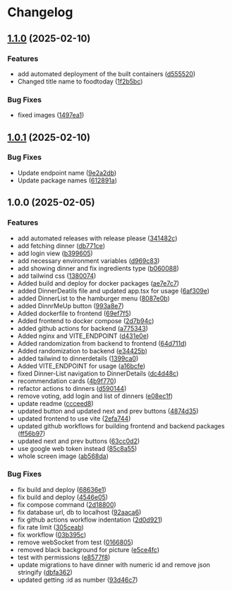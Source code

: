 # Changelog

## [1.1.0](https://github.com/mrako/foodtoday/compare/v1.0.1...v1.1.0) (2025-02-10)


### Features

* add automated deployment of the built containers ([d555520](https://github.com/mrako/foodtoday/commit/d555520daf7d14b82c340125a746aacd7f2a0128))
* Changed title name to foodtoday ([1f2b5bc](https://github.com/mrako/foodtoday/commit/1f2b5bca2565bef808da9e1a602228467b808b84))


### Bug Fixes

* fixed images ([1497ea1](https://github.com/mrako/foodtoday/commit/1497ea188091dd2d0e301fd114007a25baec416a))

## [1.0.1](https://github.com/mrako/foodtoday/compare/v1.0.0...v1.0.1) (2025-02-10)


### Bug Fixes

* Update endpoint name ([9e2a2db](https://github.com/mrako/foodtoday/commit/9e2a2db97fc86012fec2e8b6d0bf83912d07b89b))
* Update package names ([612891a](https://github.com/mrako/foodtoday/commit/612891a54f434972b487483cef7c136dffee3dbb))

## 1.0.0 (2025-02-05)


### Features

* add automated releases with release please ([341482c](https://github.com/mrako/foodtoday/commit/341482c9668f98241142aa212511ac5eb037a6c5))
* add fetching dinner ([db771ce](https://github.com/mrako/foodtoday/commit/db771cec31a7443a5e8059c40a603186fd691ede))
* add login view ([b399605](https://github.com/mrako/foodtoday/commit/b39960569f9fa3f063ecb63b2c5863038bff36bb))
* add necessary environment variables ([d969c83](https://github.com/mrako/foodtoday/commit/d969c835d33fad6e0b16dcbabe3a56b91073fc81))
* add showing dinner and fix ingredients type ([b060088](https://github.com/mrako/foodtoday/commit/b0600882d36eada5dace2aab6619b0d214431065))
* add tailwind css ([1380074](https://github.com/mrako/foodtoday/commit/1380074c3fd28a0591676fb2e0d667a9480dfa25))
* Added build and deploy for docker packages ([ae7e7c7](https://github.com/mrako/foodtoday/commit/ae7e7c74db90be35c039db0ea140e60cc49ad90f))
* added DinnerDeatils file and updated app.tsx for usage ([6af309e](https://github.com/mrako/foodtoday/commit/6af309ee927b82bf37140fd4ec55e71219e97255))
* added DinnerList to the hamburger menu ([8087e0b](https://github.com/mrako/foodtoday/commit/8087e0b2aa1c6b1336e909abd4538eb75937b93a))
* added DinnrMeUp button ([993a8e7](https://github.com/mrako/foodtoday/commit/993a8e7c59f81aefb8914dbf63bf4df1a7f05a94))
* Added dockerfile to frontend ([69ef7f5](https://github.com/mrako/foodtoday/commit/69ef7f57d139d9111b55ce44aeb822284b7b4289))
* Added frontend to docker compose ([2d7b94c](https://github.com/mrako/foodtoday/commit/2d7b94c14ae4c1a41f970cd7d85d229039873aec))
* added github actions for backend ([a775343](https://github.com/mrako/foodtoday/commit/a7753434b6dad94ac0e8c7779e366965720f4c2c))
* Added nginx and VITE_ENDPOINT ([d431e0e](https://github.com/mrako/foodtoday/commit/d431e0e0e62ab344c49eadbec281aeecb530bdc0))
* Added randomization from backend to frontend ([64d711d](https://github.com/mrako/foodtoday/commit/64d711d7dc31fc7e3f38da385b5c9612773c7196))
* Added randomization to backend ([e34425b](https://github.com/mrako/foodtoday/commit/e34425bdecd4b4d46430c6202ae98221c0a7d321))
* added tailwind to dinnerdetails ([1399ca0](https://github.com/mrako/foodtoday/commit/1399ca05b7303f16ddbf9760bdf4376342878c4c))
* Added VITE_ENDPOINT for usage ([a16bcfe](https://github.com/mrako/foodtoday/commit/a16bcfe9638fc8dae50ab036557ad4b6b311e101))
* fixed Dinner-List navigation to DinnerDetails ([dc4d48c](https://github.com/mrako/foodtoday/commit/dc4d48c0731316789d98ad2ab5793c3eb2ccc15b))
* recommendation cards ([4b9f770](https://github.com/mrako/foodtoday/commit/4b9f7701b9a0962194755114bff1e3dd4ddbd739))
* refactor actions to dinners ([d590144](https://github.com/mrako/foodtoday/commit/d590144a2ef0f91d7ad09b3026c7fd70592afefc))
* remove voting, add login and list of dinners ([e08ec1f](https://github.com/mrako/foodtoday/commit/e08ec1fd6d158f8ddef9841b8f863f6875904dc3))
* update readme ([ccceed8](https://github.com/mrako/foodtoday/commit/ccceed829fb16838dbba305334855c440124f965))
* updated button and updated next and prev buttons ([4874d35](https://github.com/mrako/foodtoday/commit/4874d35370dd3bbd7ca20a56a70489ed01ae7d8a))
* updated frontend to use vite ([2efa744](https://github.com/mrako/foodtoday/commit/2efa7444ba63d1e41dbcd4d2cf411b218afbbae6))
* updated github workflows for building frontend and backend packages ([ff56b97](https://github.com/mrako/foodtoday/commit/ff56b97cacbdb7964a6ce0865ea911917408e9cf))
* updated next and prev buttons ([63cc0d2](https://github.com/mrako/foodtoday/commit/63cc0d26edd13262d05bf0dc3dfe517e451594c3))
* use google web token instead ([85c8a55](https://github.com/mrako/foodtoday/commit/85c8a55bfd7ccb2d6be2bc97448626c167a7e2b6))
* whole screen image ([ab568da](https://github.com/mrako/foodtoday/commit/ab568da9990783c807ec81b892df7bbbeccc1156))


### Bug Fixes

* fix build and deploy ([68636e1](https://github.com/mrako/foodtoday/commit/68636e1e5e9926880fb4310dba8f925baca5140e))
* fix build and deploy ([4546e05](https://github.com/mrako/foodtoday/commit/4546e05ddba1e28a3d575a407c8c10487b1e993f))
* fix compose command ([2d18800](https://github.com/mrako/foodtoday/commit/2d18800d0a3d7584eec426831664c6e42e04bf00))
* fix database url, db to localhost ([92aaca6](https://github.com/mrako/foodtoday/commit/92aaca6a9a1109c51012bff439985dc9538551b9))
* fix github actions workflow indentation ([2d0d921](https://github.com/mrako/foodtoday/commit/2d0d9213b11edbbfaf37abc82d2904ea89fadd24))
* fix rate limit ([305ceab](https://github.com/mrako/foodtoday/commit/305ceabe75feeea675ef350606726759fa82eb90))
* fix workflow ([03b395c](https://github.com/mrako/foodtoday/commit/03b395ce9614c74128262af19eea9eb0ecf34d8c))
* remove webSocket from test ([0166805](https://github.com/mrako/foodtoday/commit/01668053c25da19b0455fd43631ff00e4f92f1f9))
* removed black background for picture ([e5ce4fc](https://github.com/mrako/foodtoday/commit/e5ce4fc52ed72f91b7fde6a1d812188672d1f191))
* test with permissions ([e8577f8](https://github.com/mrako/foodtoday/commit/e8577f80bb0f9500505f7e36a6c29cc2085b0407))
* update migrations to have dinner with numeric id and remove json stringify ([dbfa362](https://github.com/mrako/foodtoday/commit/dbfa362b0c011f047429292ae8ea994aa5eecdb9))
* updated getting :id as number ([93d46c7](https://github.com/mrako/foodtoday/commit/93d46c77eb2f976fa6185bbbfd3a8ecb364b8d4a))
